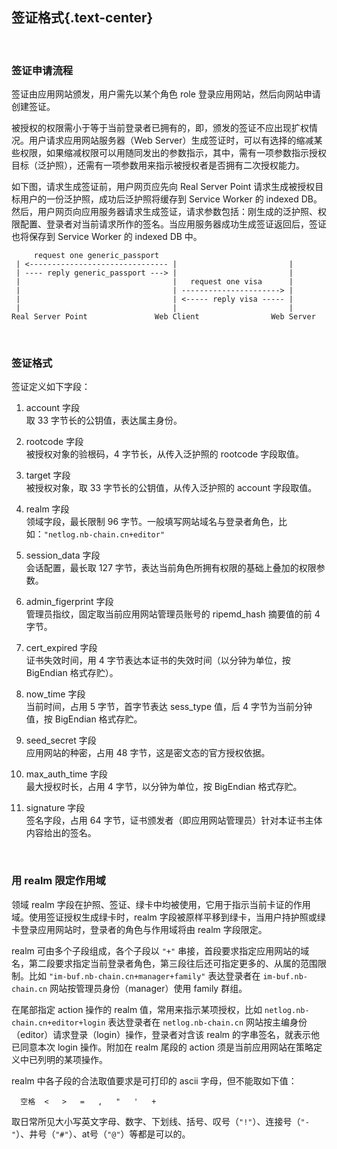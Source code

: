 签证格式{.text-center}
------------

&nbsp;

### 签证申请流程

签证由应用网站颁发，用户需先以某个角色 role 登录应用网站，然后向网站申请创建签证。

被授权的权限需小于等于当前登录者已拥有的，即，颁发的签证不应出现扩权情况。用户请求应用网站服务器（Web Server）生成签证时，可以有选择的缩减某些权限，如果缩减权限可以用随同发出的参数指示，其中，需有一项参数指示授权目标（泛护照），还需有一项参数用来指示被授权者是否拥有二次授权能力。

如下图，请求生成签证前，用户网页应先向 Real Server Point 请求生成被授权目标用户的一份泛护照，成功后泛护照将缓存到 Service Worker 的 indexed DB。然后，用户网页向应用服务器请求生成签证，请求参数包括：刚生成的泛护照、权限配置、登录者对当前请求所作的签名。当应用服务器成功生成签证返回后，签证也将保存到 Service Worker 的 indexed DB 中。

```
     request one generic_passport
 | <------------------------------- |                         |
 | ---- reply generic_passport ---> |                         |
 |                                  |   request one visa      |
 |                                  | ----------------------> |
 |                                  | <----- reply visa ----- |
 |                                  |                         |
Real Server Point               Web Client                Web Server
```

&nbsp;

### 签证格式

签证定义如下字段：

1. account 字段  
取 33 字节长的公钥值，表达属主身份。

2. rootcode 字段  
被授权对象的验根码，4 字节长，从传入泛护照的 rootcode 字段取值。

3. target 字段  
被授权对象，取 33 字节长的公钥值，从传入泛护照的 account 字段取值。

4. realm 字段  
领域字段，最长限制 96 字节。一般填写网站域名与登录者角色，比如：`"netlog.nb-chain.cn+editor"`

5. session_data 字段  
会话配置，最长取 127 字节，表达当前角色所拥有权限的基础上叠加的权限参数。

6. admin_figerprint 字段  
管理员指纹，固定取当前应用网站管理员账号的 ripemd_hash 摘要值的前 4 字节。

7. cert_expired 字段  
证书失效时间，用 4 字节表达本证书的失效时间（以分钟为单位，按 BigEndian 格式存贮）。

8. now_time 字段  
当前时间，占用 5 字节，首字节表达 sess_type 值，后 4 字节为当前分钟值，按 BigEndian 格式存贮。

9. seed_secret 字段  
应用网站的种密，占用 48 字节，这是密文态的官方授权依据。

10. max_auth_time 字段  
最大授权时长，占用 4 字节，以分钟为单位，按 BigEndian 格式存贮。

11. signature 字段  
签名字段，占用 64 字节，证书颁发者（即应用网站管理员）针对本证书主体内容给出的签名。

&nbsp;

### 用 realm 限定作用域

领域 realm 字段在护照、签证、绿卡中均被使用，它用于指示当前卡证的作用域。使用签证授权生成绿卡时，realm 字段被原样平移到绿卡，当用户持护照或绿卡登录应用网站时，登录者的角色与作用域将由 realm 字段限定。

realm 可由多个子段组成，各个子段以 `"+"` 串接，首段要求指定应用网站的域名，第二段要求指定当前登录者角色，第三段往后还可指定更多的、从属的范围限制。比如 `"im-buf.nb-chain.cn+manager+family"` 表达登录者在 `im-buf.nb-chain.cn` 网站按管理员身份（manager）使用 family 群组。

在尾部指定 action 操作的 realm 值，常用来指示某项授权，比如 `netlog.nb-chain.cn+editor+login` 表达登录者在 `netlog.nb-chain.cn` 网站按主编身份（editor）请求登录（login）操作，登录者对含该 realm 的字串签名，就表示他已同意本次 login 操作。附加在 realm 尾段的 action 须是当前应用网站在策略定义中已列明的某项操作。

realm 中各子段的合法取值要求是可打印的 ascii 字母，但不能取如下值：

```
  空格  <   >   =   ,   "   '   +
```

取日常所见大小写英文字母、数字、下划线、括号、叹号（`"!"`）、连接号（`"-"`）、井号（`"#"`）、at号（`"@"`）等都是可以的。
